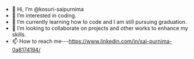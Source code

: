 - 👋 Hi, I’m @kosuri-saipurnima
- 👀 I’m interested in coding.
- 🌱 I’m currently learning how to code and I am still pursuing graduation.
- 💞️ I’m looking to collaborate on projects and other works to enhance my skills.
- 📫 How to reach me---https://www.linkedin.com/in/sai-purnima-0a8174194/

<!---
kosuri-saipurnima/kosuri-saipurnima is a ✨ special ✨ repository because its `README.md` (this file) appears on your GitHub profile.
You can click the Preview link to take a look at your changes.
--->
